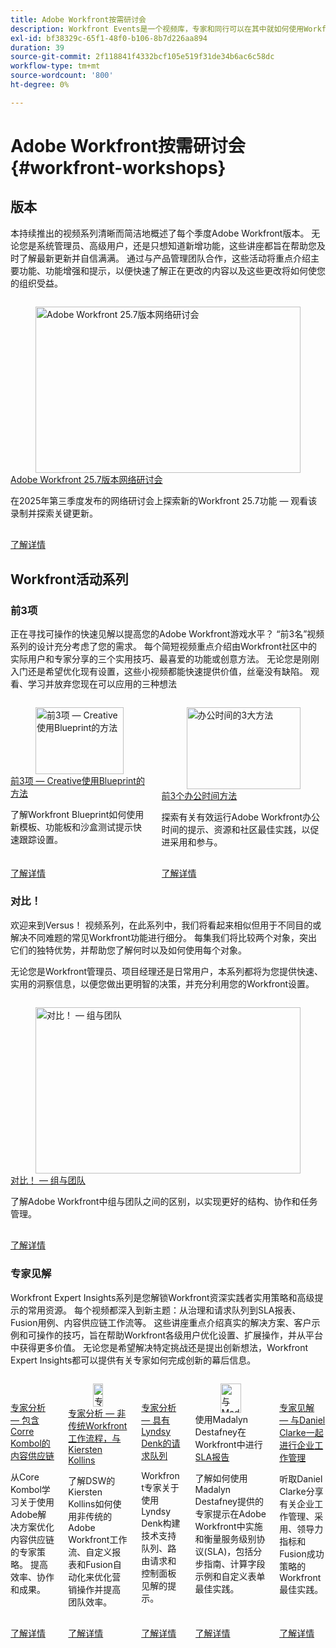 ```yaml
---
title: Adobe Workfront按需研讨会
description: Workfront Events是一个视频库，专家和同行可以在其中就如何使用Workfront增强为组织完成的工作分享他们的想法和想法。
exl-id: bf38329c-65f1-48f0-b106-8b7d226aa894
duration: 39
source-git-commit: 2f118841f4332bcf105e519f31de34b6ac6c58dc
workflow-type: tm+mt
source-wordcount: '800'
ht-degree: 0%

---
```


# Adobe Workfront按需研讨会 {#workfront-workshops}

## 版本

本持续推出的视频系列清晰而简洁地概述了每个季度Adobe Workfront版本。 无论您是系统管理员、高级用户，还是只想知道新增功能，这些讲座都旨在帮助您及时了解最新更新并自信满满。 通过与产品管理团队合作，这些活动将重点介绍主要功能、功能增强和提示，以便快速了解正在更改的内容以及这些更改将如何使您的组织受益。

<!-- CARDS

* releases/25-7-release-webinar.md

-->
<!-- START CARDS HTML - DO NOT MODIFY BY HAND -->
<div class="columns">
    <div class="column is-half-tablet is-half-desktop is-one-third-widescreen" aria-label="Adobe Workfront 25.7 release webinar">
        <div class="card" style="height: 100%; display: flex; flex-direction: column; height: 100%;">
            <div class="card-image">
                <figure class="image x-is-16by9">
                    <a href="releases/25-7-release-webinar.md" title="Adobe Workfront 25.7版本网络研讨会" target="_blank" rel="referrer">
                        <img class="is-bordered-r-small" src="https://video.tv.adobe.com/v/3464843/?format=jpeg&nocache=1755644848870" alt="Adobe Workfront 25.7版本网络研讨会"
                             style="width: 100%; aspect-ratio: 16 / 9; object-fit: cover; overflow: hidden; display: block; margin: auto;">
                    </a>
                </figure>
            </div>
            <div class="card-content is-padded-small" style="display: flex; flex-direction: column; flex-grow: 1; justify-content: space-between;">
                <div class="top-card-content">
                    <p class="headline is-size-6 has-text-weight-bold">
                        <a href="releases/25-7-release-webinar.md" target="_blank" rel="referrer" title="Adobe Workfront 25.7版本网络研讨会">Adobe Workfront 25.7版本网络研讨会</a>
                    </p>
                    <p class="is-size-6">在2025年第三季度发布的网络研讨会上探索新的Workfront 25.7功能 — 观看该录制并探索关键更新。</p>
                </div>
                <a href="releases/25-7-release-webinar.md" target="_blank" rel="referrer" class="spectrum-Button spectrum-Button--outline spectrum-Button--primary spectrum-Button--sizeM" style="align-self: flex-start; margin-top: 1rem;">
                    <span class="spectrum-Button-label has-no-wrap has-text-weight-bold">了解详情</span>
                </a>
            </div>
        </div>
    </div>
</div>
<!-- END CARDS HTML - DO NOT MODIFY BY HAND -->

<!--
## Featured Events

Explore the latest from your Adobe Workfront community through our curated selection of featured events. Each month, we host free live sessions covering a variety of topics to help you get the most out of Workfront. Missed a live event? No problem! Catch up with on-demand recordings that showcase customer stories, proven best practices, and valuable lessons learned. Want to connect in real time? Join upcoming live events to ask questions, share insights, and collaborate with peers. Visit the Experience League Events page regularly to see what’s coming up next!
-->

## Workfront活动系列

### 前3项

正在寻找可操作的快速见解以提高您的Adobe Workfront游戏水平？ “前3名”视频系列的设计充分考虑了您的需求。 每个简短视频重点介绍由Workfront社区中的实际用户和专家分享的三个实用技巧、最喜爱的功能或创意方法。 无论您是刚刚入门还是希望优化现有设置，这些小视频都能快速提供价值，丝毫没有缺陷。 观看、学习并放弃您现在可以应用的三种想法

<!-- CARDS

* top3/blueprints.md
* top3/office-hours.md

-->
<!-- START CARDS HTML - DO NOT MODIFY BY HAND -->
<div class="columns">
    <div class="column is-half-tablet is-half-desktop is-one-third-widescreen" aria-label="Top 3 – Creative Approaches with Blueprints">
        <div class="card" style="height: 100%; display: flex; flex-direction: column; height: 100%;">
            <div class="card-image">
                <figure class="image x-is-16by9">
                    <a href="top3/blueprints.md" title="前3项 — Creative使用Blueprint的方法" target="_blank" rel="referrer">
                        <img class="is-bordered-r-small" src="https://video.tv.adobe.com/v/3465322/?format=jpeg&nocache=1755644849276&captions=chi_hans" alt="前3项 — Creative使用Blueprint的方法"
                             style="width: 100%; aspect-ratio: 16 / 9; object-fit: cover; overflow: hidden; display: block; margin: auto;">
                    </a>
                </figure>
            </div>
            <div class="card-content is-padded-small" style="display: flex; flex-direction: column; flex-grow: 1; justify-content: space-between;">
                <div class="top-card-content">
                    <p class="headline is-size-6 has-text-weight-bold">
                        <a href="top3/blueprints.md" target="_blank" rel="referrer" title="前3项 — Creative使用Blueprint的方法">前3项 — Creative使用Blueprint的方法</a>
                    </p>
                    <p class="is-size-6">了解Workfront Blueprint如何使用新模板、功能板和沙盒测试提示快速跟踪设置。</p>
                </div>
                <a href="top3/blueprints.md" target="_blank" rel="referrer" class="spectrum-Button spectrum-Button--outline spectrum-Button--primary spectrum-Button--sizeM" style="align-self: flex-start; margin-top: 1rem;">
                    <span class="spectrum-Button-label has-no-wrap has-text-weight-bold">了解详情</span>
                </a>
            </div>
        </div>
    </div>
    <div class="column is-half-tablet is-half-desktop is-one-third-widescreen" aria-label="Top 3 Approaches to Office Hours">
        <div class="card" style="height: 100%; display: flex; flex-direction: column; height: 100%;">
            <div class="card-image">
                <figure class="image x-is-16by9">
                    <a href="top3/office-hours.md" title="办公时间的3大方法" target="_blank" rel="referrer">
                        <img class="is-bordered-r-small" src="https://video.tv.adobe.com/v/3470152/?format=jpeg&nocache=1755644849259&captions=chi_hans" alt="办公时间的3大方法"
                             style="width: 100%; aspect-ratio: 16 / 9; object-fit: cover; overflow: hidden; display: block; margin: auto;">
                    </a>
                </figure>
            </div>
            <div class="card-content is-padded-small" style="display: flex; flex-direction: column; flex-grow: 1; justify-content: space-between;">
                <div class="top-card-content">
                    <p class="headline is-size-6 has-text-weight-bold">
                        <a href="top3/office-hours.md" target="_blank" rel="referrer" title="办公时间的3大方法">前3个办公时间方法</a>
                    </p>
                    <p class="is-size-6">探索有关有效运行Adobe Workfront办公时间的提示、资源和社区最佳实践，以促进采用和参与。</p>
                </div>
                <a href="top3/office-hours.md" target="_blank" rel="referrer" class="spectrum-Button spectrum-Button--outline spectrum-Button--primary spectrum-Button--sizeM" style="align-self: flex-start; margin-top: 1rem;">
                    <span class="spectrum-Button-label has-no-wrap has-text-weight-bold">了解详情</span>
                </a>
            </div>
        </div>
    </div>
</div>
<!-- END CARDS HTML - DO NOT MODIFY BY HAND -->

### 对比！

欢迎来到Versus！ 视频系列，在此系列中，我们将看起来相似但用于不同目的或解决不同难题的常见Workfront功能进行细分。 每集我们将比较两个对象，突出它们的独特优势，并帮助您了解何时以及如何使用每个对象。

无论您是Workfront管理员、项目经理还是日常用户，本系列都将为您提供快速、实用的洞察信息，以便您做出更明智的决策，并充分利用您的Workfront设置。

<!-- CARDS

* versus/groups-vs-teams.md

-->
<!-- START CARDS HTML - DO NOT MODIFY BY HAND -->
<div class="columns">
    <div class="column is-half-tablet is-half-desktop is-one-third-widescreen" aria-label="Versus! – Groups vs. Teams">
        <div class="card" style="height: 100%; display: flex; flex-direction: column; height: 100%;">
            <div class="card-image">
                <figure class="image x-is-16by9">
                    <a href="versus/groups-vs-teams.md" title="对比！  — 组与团队" target="_blank" rel="referrer">
                        <img class="is-bordered-r-small" src="https://video.tv.adobe.com/v/3467363/?format=jpeg&nocache=1755644849574&captions=chi_hans" alt="对比！  — 组与团队"
                             style="width: 100%; aspect-ratio: 16 / 9; object-fit: cover; overflow: hidden; display: block; margin: auto;">
                    </a>
                </figure>
            </div>
            <div class="card-content is-padded-small" style="display: flex; flex-direction: column; flex-grow: 1; justify-content: space-between;">
                <div class="top-card-content">
                    <p class="headline is-size-6 has-text-weight-bold">
                        <a href="versus/groups-vs-teams.md" target="_blank" rel="referrer" title="对比！  — 组与团队">对比！  — 组与团队</a>
                    </p>
                    <p class="is-size-6">了解Adobe Workfront中组与团队之间的区别，以实现更好的结构、协作和任务管理。</p>
                </div>
                <a href="versus/groups-vs-teams.md" target="_blank" rel="referrer" class="spectrum-Button spectrum-Button--outline spectrum-Button--primary spectrum-Button--sizeM" style="align-self: flex-start; margin-top: 1rem;">
                    <span class="spectrum-Button-label has-no-wrap has-text-weight-bold">了解详情</span>
                </a>
            </div>
        </div>
    </div>
</div>
<!-- END CARDS HTML - DO NOT MODIFY BY HAND -->

### 专家见解

Workfront Expert Insights系列是您解锁Workfront资深实践者实用策略和高级提示的常用资源。 每个视频都深入到新主题：从治理和请求队列到SLA报表、Fusion用例、内容供应链工作流等。
这些讲座重点介绍真实的解决方案、客户示例和可操作的技巧，旨在帮助Workfront各级用户优化设置、扩展操作，并从平台中获得更多价值。 无论您是希望解决特定挑战还是提出创新想法，Workfront Expert Insights都可以提供有关专家如何完成创新的幕后信息。

<!-- CARDS 

* expert-insights/content-supply-chain.md
* expert-insights/non-traditional-workfront-workflows.md
* expert-insights/request-queues.md
* expert-insights/sla-reporting.md
* expert-insights/enterprise-work-management.md

-->
<!-- START CARDS HTML - DO NOT MODIFY BY HAND -->
<div class="columns">
    <div class="column is-half-tablet is-half-desktop is-one-third-widescreen" aria-label="Expert Insights – Content Supply Chain with Corre Kombol">
        <div class="card" style="height: 100%; display: flex; flex-direction: column; height: 100%;">
            <div class="card-image">
                <figure class="image x-is-16by9">
                    <a href="expert-insights/content-supply-chain.md" title="专家洞察 — 与Core Kombol的内容供应链" target="_blank" rel="referrer">
                        <img class="is-bordered-r-small" src="https://video.tv.adobe.com/v/3469899/?format=jpeg&nocache=1755644850018" alt="专家洞察 — 与Core Kombol的内容供应链"
                             style="width: 100%; aspect-ratio: 16 / 9; object-fit: cover; overflow: hidden; display: block; margin: auto;">
                    </a>
                </figure>
            </div>
            <div class="card-content is-padded-small" style="display: flex; flex-direction: column; flex-grow: 1; justify-content: space-between;">
                <div class="top-card-content">
                    <p class="headline is-size-6 has-text-weight-bold">
                        <a href="expert-insights/content-supply-chain.md" target="_blank" rel="referrer" title="专家洞察 — 与Core Kombol的内容供应链">专家分析 — 包含Corre Kombol的内容供应链</a>
                    </p>
                    <p class="is-size-6">从Core Kombol学习关于使用Adobe解决方案优化内容供应链的专家策略。 提高效率、协作和成果。</p>
                </div>
                <a href="expert-insights/content-supply-chain.md" target="_blank" rel="referrer" class="spectrum-Button spectrum-Button--outline spectrum-Button--primary spectrum-Button--sizeM" style="align-self: flex-start; margin-top: 1rem;">
                    <span class="spectrum-Button-label has-no-wrap has-text-weight-bold">了解详情</span>
                </a>
            </div>
        </div>
    </div>
    <div class="column is-half-tablet is-half-desktop is-one-third-widescreen" aria-label="Expert Insights - Non-Traditional Workfront Workflows with Kiersten Kollins">
        <div class="card" style="height: 100%; display: flex; flex-direction: column; height: 100%;">
            <div class="card-image">
                <figure class="image x-is-16by9">
                    <a href="expert-insights/non-traditional-workfront-workflows.md" title="专家见解 — 非传统Workfront工作流程，与Kiersten Kollins合作" target="_blank" rel="referrer">
                        <img class="is-bordered-r-small" src="https://video.tv.adobe.com/v/3469949/?format=jpeg&nocache=1755644850008&captions=chi_hans" alt="专家见解 — 非传统Workfront工作流程，与Kiersten Kollins合作"
                             style="width: 100%; aspect-ratio: 16 / 9; object-fit: cover; overflow: hidden; display: block; margin: auto;">
                    </a>
                </figure>
            </div>
            <div class="card-content is-padded-small" style="display: flex; flex-direction: column; flex-grow: 1; justify-content: space-between;">
                <div class="top-card-content">
                    <p class="headline is-size-6 has-text-weight-bold">
                        <a href="expert-insights/non-traditional-workfront-workflows.md" target="_blank" rel="referrer" title="专家见解 — 非传统Workfront工作流程，与Kiersten Kollins合作">专家分析 — 非传统Workfront工作流程，与Kiersten Kollins</a>
                    </p>
                    <p class="is-size-6">了解DSW的Kiersten Kollins如何使用非传统的Adobe Workfront工作流、自定义报表和Fusion自动化来优化营销操作并提高团队效率。</p>
                </div>
                <a href="expert-insights/non-traditional-workfront-workflows.md" target="_blank" rel="referrer" class="spectrum-Button spectrum-Button--outline spectrum-Button--primary spectrum-Button--sizeM" style="align-self: flex-start; margin-top: 1rem;">
                    <span class="spectrum-Button-label has-no-wrap has-text-weight-bold">了解详情</span>
                </a>
            </div>
        </div>
    </div>
    <div class="column is-half-tablet is-half-desktop is-one-third-widescreen" aria-label="Expert Insights - Request Queues with Lyndsy Denk">
        <div class="card" style="height: 100%; display: flex; flex-direction: column; height: 100%;">
            <div class="card-image">
                <figure class="image x-is-16by9">
                    <a href="expert-insights/request-queues.md" title="专家洞察 — 与Lyndsy Denk的请求队列" target="_blank" rel="referrer">
                        <img class="is-bordered-r-small" src="https://video.tv.adobe.com/v/3465272/?format=jpeg&nocache=1755644850056" alt="专家洞察 — 与Lyndsy Denk的请求队列"
                             style="width: 100%; aspect-ratio: 16 / 9; object-fit: cover; overflow: hidden; display: block; margin: auto;">
                    </a>
                </figure>
            </div>
            <div class="card-content is-padded-small" style="display: flex; flex-direction: column; flex-grow: 1; justify-content: space-between;">
                <div class="top-card-content">
                    <p class="headline is-size-6 has-text-weight-bold">
                        <a href="expert-insights/request-queues.md" target="_blank" rel="referrer" title="专家洞察 — 与Lyndsy Denk的请求队列">专家分析 — 具有Lyndsy Denk的请求队列</a>
                    </p>
                    <p class="is-size-6">Workfront专家关于使用Lyndsy Denk构建技术支持队列、路由请求和控制面板见解的提示。</p>
                </div>
                <a href="expert-insights/request-queues.md" target="_blank" rel="referrer" class="spectrum-Button spectrum-Button--outline spectrum-Button--primary spectrum-Button--sizeM" style="align-self: flex-start; margin-top: 1rem;">
                    <span class="spectrum-Button-label has-no-wrap has-text-weight-bold">了解详情</span>
                </a>
            </div>
        </div>
    </div>
    <div class="column is-half-tablet is-half-desktop is-one-third-widescreen" aria-label="SLA Reporting in Workfront with Madalyn Destafney">
        <div class="card" style="height: 100%; display: flex; flex-direction: column; height: 100%;">
            <div class="card-image">
                <figure class="image x-is-16by9">
                    <a href="expert-insights/sla-reporting.md" title="与Madalyn Destafney一起在Workfront中进行SLA报告" target="_blank" rel="referrer">
                        <img class="is-bordered-r-small" src="https://video.tv.adobe.com/v/3469988/?format=jpeg&nocache=1755644850045&captions=chi_hans" alt="与Madalyn Destafney一起在Workfront中进行SLA报告"
                             style="width: 100%; aspect-ratio: 16 / 9; object-fit: cover; overflow: hidden; display: block; margin: auto;">
                    </a>
                </figure>
            </div>
            <div class="card-content is-padded-small" style="display: flex; flex-direction: column; flex-grow: 1; justify-content: space-between;">
                <div class="top-card-content">
                    <p class="headline is-size-6 has-text-weight-bold">
                        使用Madalyn Destafney在Workfront中进行<a href="expert-insights/sla-reporting.md" target="_blank" rel="referrer" title="与Madalyn Destafney一起在Workfront中进行SLA报告">SLA报告</a>
                    </p>
                    <p class="is-size-6">了解如何使用Madalyn Destafney提供的专家提示在Adobe Workfront中实施和衡量服务级别协议(SLA)，包括分步指南、计算字段示例和自定义表单最佳实践。</p>
                </div>
                <a href="expert-insights/sla-reporting.md" target="_blank" rel="referrer" class="spectrum-Button spectrum-Button--outline spectrum-Button--primary spectrum-Button--sizeM" style="align-self: flex-start; margin-top: 1rem;">
                    <span class="spectrum-Button-label has-no-wrap has-text-weight-bold">了解详情</span>
                </a>
            </div>
        </div>
    </div>
    <div class="column is-half-tablet is-half-desktop is-one-third-widescreen" aria-label="Expert Insights – Enterprise Work Management with Daniel Clarke">
        <div class="card" style="height: 100%; display: flex; flex-direction: column; height: 100%;">
            <div class="card-image">
                <figure class="image x-is-16by9">
                    <a href="expert-insights/enterprise-work-management.md" title="专家洞察 — 与Daniel Clarke一起进行企业工作管理" target="_blank" rel="referrer">
                        <img class="is-bordered-r-small" src="https://video.tv.adobe.com/v/3469898/?format=jpeg&nocache=1755644850032" alt="专家洞察 — 与Daniel Clarke一起进行企业工作管理"
                             style="width: 100%; aspect-ratio: 16 / 9; object-fit: cover; overflow: hidden; display: block; margin: auto;">
                    </a>
                </figure>
            </div>
            <div class="card-content is-padded-small" style="display: flex; flex-direction: column; flex-grow: 1; justify-content: space-between;">
                <div class="top-card-content">
                    <p class="headline is-size-6 has-text-weight-bold">
                        <a href="expert-insights/enterprise-work-management.md" target="_blank" rel="referrer" title="专家洞察 — 与Daniel Clarke一起进行企业工作管理">专家见解 — 与Daniel Clarke一起进行企业工作管理</a>
                    </p>
                    <p class="is-size-6">听取Daniel Clarke分享有关企业工作管理、采用、领导力指标和Fusion成功策略的Workfront最佳实践。</p>
                </div>
                <a href="expert-insights/enterprise-work-management.md" target="_blank" rel="referrer" class="spectrum-Button spectrum-Button--outline spectrum-Button--primary spectrum-Button--sizeM" style="align-self: flex-start; margin-top: 1rem;">
                    <span class="spectrum-Button-label has-no-wrap has-text-weight-bold">了解详情</span>
                </a>
            </div>
        </div>
    </div>
</div>
<!-- END CARDS HTML - DO NOT MODIFY BY HAND -->
